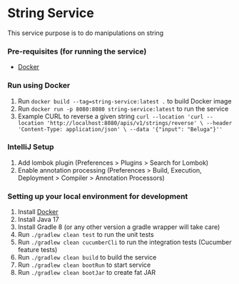 # String Service

This service purpose is to do manipulations on string

### Pre-requisites (for running the service)

* [Docker](https://docs.docker.com/compose/install/)

### Run using Docker

1. Run `docker build --tag=string-service:latest .` to build Docker image
2. Run `docker run -p 8080:8080 string-service:latest` to run the service
3. Example CURL to reverse a given
   string `curl --location 'curl --location 'http://localhost:8080/apis/v1/strings/reverse' \
   --header 'Content-Type: application/json' \
   --data '{"input": "Beluga"}''`

### IntelliJ Setup

1. Add lombok plugin (Preferences > Plugins > Search for Lombok)
2. Enable annotation processing (Preferences > Build, Execution, Deployment > Compiler > Annotation Processors)

### Setting up your local environment for development

1. Install [Docker](https://www.docker.com/community-edition)
2. Install Java 17
3. Install Gradle 8 (or any other version a gradle wrapper will take care)
4. Run `./gradlew clean test` to run the unit tests
5. Run `./gradlew clean cucumberCli` to run the integration tests (Cucumber feature tests)
6. Run `./gradlew clean build` to build the service
7. Run `./gradlew clean bootRun` to start service
8. Run `./gradlew clean bootJar` to create fat JAR